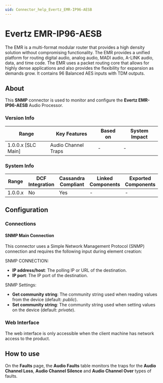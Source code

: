 ```yaml
---
uid: Connector_help_Evertz_EMR-IP96-AESB
---
```


# Evertz EMR-IP96-AESB

The EMR is a multi-format modular router that provides a high density solution without compromising functionality. The EMR provides a unified platform for routing digital audio, analog audio, MADI audio, A-LINK audio, data, and time code. The EMR uses a packet routing core that allows for highly dense applications and also provides the flexibility for expansion as demands grow. It contains 96 Balanced AES inputs with TDM outputs.

## About

This **SNMP** connector is used to monitor and configure the **Evertz EMR-IP96-AESB** Audio Processor.

### Version Info

| Range              | Key Features        | Based on | System Impact |
|--------------------|---------------------|----------|---------------|
| 1.0.0.x [SLC Main] | Audio Channel Traps | -        | -             |

### System Info

| Range     | DCF Integration     | Cassandra Compliant     | Linked Components     | Exported Components     |
|-----------|---------------------|-------------------------|-----------------------|-------------------------|
| 1.0.0.x   | No                  | Yes                     | -                     | -                       |

## Configuration

### Connections

#### SNMP Main Connection

This connector uses a Simple Network Management Protocol (SNMP) connection and requires the following input during element creation:

SNMP CONNECTION:

- **IP address/host**: The polling IP or URL of the destination.
- **IP port**: The IP port of the destination.

SNMP Settings:

- **Get community string**: The community string used when reading values from the device (default: *public*).
- **Set community string**: The community string used when setting values on the device (default: *private*).

### Web Interface

The web interface is only accessible when the client machine has network access to the product.

## How to use

On the **Faults** page, the **Audio Faults** table monitors the traps for the **Audio Channel Loss**, **Audio Channel Silence** and **Audio Channel Over** types of faults.
